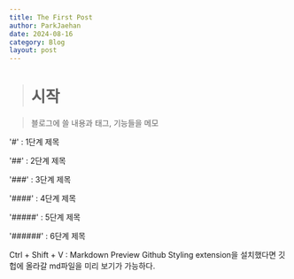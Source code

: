 ```yaml
---
title: The First Post
author: ParkJaehan
date: 2024-08-16
category: Blog
layout: post
---
```


> # 시작

>블로그에 쓸 내용과 태그, 기능들을 메모

'#' : 1단계 제목

'##' : 2단계 제목

'###' : 3단계 제목

'####' : 4단계 제목

'#####' : 5단계 제목

'######' : 6단계 제목


Ctrl + Shift + V : Markdown Preview Github Styling extension을 설치했다면 깃헙에 올라갈 md파일을 미리 보기가 가능하다.
